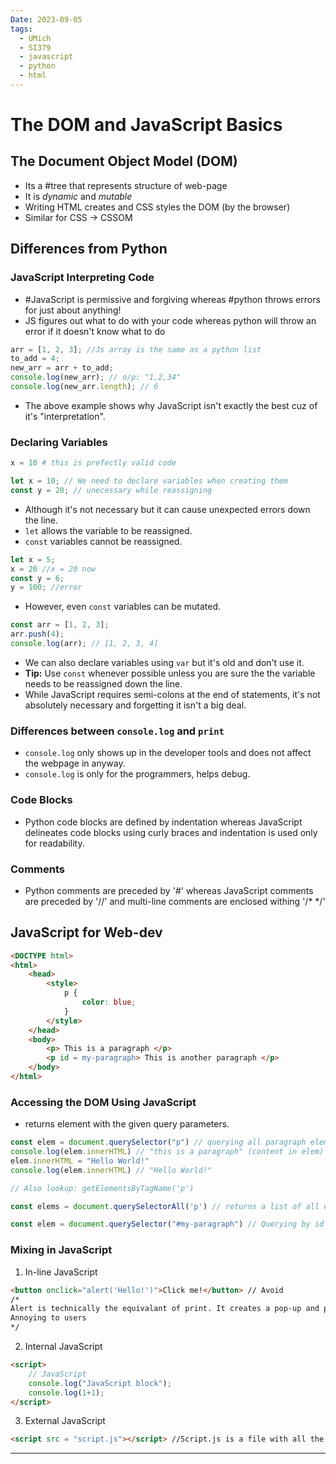 ```yaml
---
Date: 2023-09-05
tags:
  - UMich
  - SI379
  - javascript
  - python
  - html
---
```

# The DOM and JavaScript Basics
## The Document Object Model (DOM)
- Its a #tree that represents structure of web-page
- It is *dynamic* and *mutable*
- Writing HTML creates and CSS styles the DOM (by the browser)
- Similar for CSS -> CSSOM
## Differences from Python
### JavaScript Interpreting Code
- #JavaScript is permissive and forgiving whereas #python throws errors for just about anything!
- JS figures out what to do with your code whereas python will throw an error if it doesn't know what to do
```javascript
arr = [1, 2, 3]; //Js array is the same as a python list
to_add = 4;
new_arr = arr + to_add;
console.log(new_arr); // o/p: "1,2,34"
console.log(new_arr.length); // 6
```
- The above example shows why JavaScript isn't exactly the best cuz of it's "interpretation".
### Declaring Variables
```python
x = 10 # this is prefectly valid code
```
```javascript
let x = 10; // We need to declare variables when creating them
const y = 20; // unecessary while reassigning
```
 - Although it's not necessary but it can cause unexpected  errors down the line. 
 - ```let``` allows the variable to be reassigned. 
- ```const``` variables cannot be reassigned.
```javascript
let x = 5;
x = 20 //x = 20 now
const y = 6;
y = 100; //error
```
- However, even ```const``` variables can be mutated. 
```Javascript
const arr = [1, 2, 3];
arr.push(4);
console.log(arr); // [1, 2, 3, 4]
```
- We can also declare variables using ```var``` but it's old and don't use it.
- **Tip:** Use ```const``` whenever possible unless you are sure the the variable needs to be reassigned down the line. 
- While JavaScript requires semi-colons at the end of statements, it's not absolutely necessary and forgetting it isn't a big deal. 
### Differences between ```console.log``` and ```print```
- ```console.log``` only shows up in the developer tools and does not affect the webpage in anyway. 
- ```console.log``` is only for the programmers, helps debug.
### Code Blocks
- Python code blocks are defined by indentation whereas JavaScript delineates code blocks using curly braces and indentation is used only for readability. 
### Comments
- Python comments are preceded by '#' whereas JavaScript comments are preceded by '//' and multi-line comments are enclosed withing '/\* \*/'

## JavaScript for Web-dev

```html
<DOCTYPE html>
<html>
	<head>
		<style>
			p {
				color: blue;
			}
		</style>
	</head>
	<body>
		<p> This is a paragraph </p>
		<p id = my-paragraph> This is another paragraph </p>
	</body>
</html>
```
### Accessing the DOM Using JavaScript
- returns element with the given query parameters. 
```javascript
const elem = document.querySelector("p") // querying all paragraph elems
console.log(elem.innerHTML) // "this is a paragraph" (content in elem)
elem.innerHTML = "Hello World!"
console.log(elem.innerHTML) // "Hello World!"

// Also lookup: getElementsByTagName('p')

const elems = document.querySelectorAll('p') // returns a list of all elements of given type

const elem = document.querySelector("#my-paragraph") // Querying by id
```
### Mixing in JavaScript
1. In-line JavaScript
```html
<button onclick="alert('Hello!')">Click me!</button> // Avoid
/*
Alert is technically the equivalant of print. It creates a pop-up and presents message. 
Annoying to users
*/
```
2. Internal JavaScript
```html
<script>
	// JavaScript
	console.log("JavaScript block");
	console.log(1+1);
</script>
```
3. External JavaScript
```html
<script src = "script.js"></script> //Script.js is a file with all the necessary javascript code
```
---